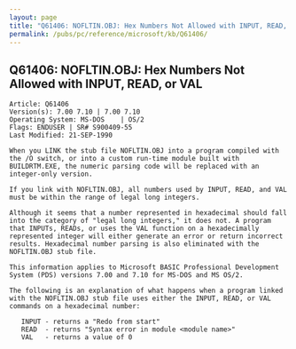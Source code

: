 ```yaml
---
layout: page
title: "Q61406: NOFLTIN.OBJ: Hex Numbers Not Allowed with INPUT, READ, or VAL"
permalink: /pubs/pc/reference/microsoft/kb/Q61406/
---
```


## Q61406: NOFLTIN.OBJ: Hex Numbers Not Allowed with INPUT, READ, or VAL

	Article: Q61406
	Version(s): 7.00 7.10 | 7.00 7.10
	Operating System: MS-DOS    | OS/2
	Flags: ENDUSER | SR# S900409-55
	Last Modified: 21-SEP-1990
	
	When you LINK the stub file NOFLTIN.OBJ into a program compiled with
	the /O switch, or into a custom run-time module built with
	BUILDRTM.EXE, the numeric parsing code will be replaced with an
	integer-only version.
	
	If you link with NOFLTIN.OBJ, all numbers used by INPUT, READ, and VAL
	must be within the range of legal long integers.
	
	Although it seems that a number represented in hexadecimal should fall
	into the category of "legal long integers," it does not. A program
	that INPUTs, READs, or uses the VAL function on a hexadecimally
	represented integer will either generate an error or return incorrect
	results. Hexadecimal number parsing is also eliminated with the
	NOFLTIN.OBJ stub file.
	
	This information applies to Microsoft BASIC Professional Development
	System (PDS) versions 7.00 and 7.10 for MS-DOS and MS OS/2.
	
	The following is an explanation of what happens when a program linked
	with the NOFLTIN.OBJ stub file uses either the INPUT, READ, or VAL
	commands on a hexadecimal number:
	
	   INPUT - returns a "Redo from start"
	   READ  - returns "Syntax error in module <module name>"
	   VAL   - returns a value of 0
